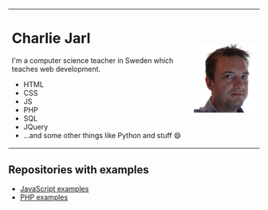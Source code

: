 <table border="0"><tr>
  <td>
<h1>Charlie Jarl</h1>
<p>I'm a computer science teacher in Sweden which teaches web development.
<ul>
  <li>HTML</li>
  <li>CSS</li>
  <li>JS</li>
  <li>PHP</li>
  <li>SQL</li>
  <li>JQuery</li>
  <li>...and some other things like Python and stuff 😄</li>
</ul>
</p>
</td><td>
<img src="Myself_transparent.png" style="float:right" width="200px">
  </td>
</tr></table>

## Repositories with examples
- [JavaScript examples](https://github.com/j4rl/js_ex)
- [PHP examples](https://github.com/j4rl/php_ex)
